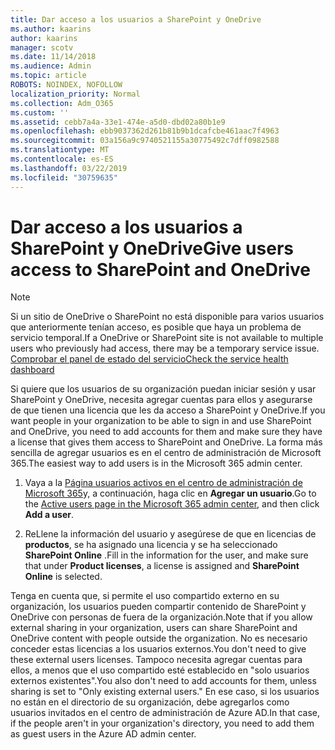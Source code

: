 ```yaml
---
title: Dar acceso a los usuarios a SharePoint y OneDrive
ms.author: kaarins
author: kaarins
manager: scotv
ms.date: 11/14/2018
ms.audience: Admin
ms.topic: article
ROBOTS: NOINDEX, NOFOLLOW
localization_priority: Normal
ms.collection: Adm_O365
ms.custom: ''
ms.assetid: cebb7a4a-33e1-474e-a5d0-dbd02a80b1e9
ms.openlocfilehash: ebb9037362d261b81b9b1dcafcbe461aac7f4963
ms.sourcegitcommit: 03a156a9c9740521155a30775492c7dff0982588
ms.translationtype: MT
ms.contentlocale: es-ES
ms.lasthandoff: 03/22/2019
ms.locfileid: "30759635"
---
```

# <a name="give-users-access-to-sharepoint-and-onedrive"></a><span data-ttu-id="c44f3-102">Dar acceso a los usuarios a SharePoint y OneDrive</span><span class="sxs-lookup"><span data-stu-id="c44f3-102">Give users access to SharePoint and OneDrive</span></span>

> [!NOTE]
> <span data-ttu-id="c44f3-103">Si un sitio de OneDrive o SharePoint no está disponible para varios usuarios que anteriormente tenían acceso, es posible que haya un problema de servicio temporal.</span><span class="sxs-lookup"><span data-stu-id="c44f3-103">If a OneDrive or SharePoint site is not available to multiple users who previously had access, there may be a temporary service issue.</span></span> [<span data-ttu-id="c44f3-104">Comprobar el panel de estado del servicio</span><span class="sxs-lookup"><span data-stu-id="c44f3-104">Check the service health dashboard</span></span>](https://portal.office.com/adminportal/home#/servicehealth)
  
<span data-ttu-id="c44f3-105">Si quiere que los usuarios de su organización puedan iniciar sesión y usar SharePoint y OneDrive, necesita agregar cuentas para ellos y asegurarse de que tienen una licencia que les da acceso a SharePoint y OneDrive.</span><span class="sxs-lookup"><span data-stu-id="c44f3-105">If you want people in your organization to be able to sign in and use SharePoint and OneDrive, you need to add accounts for them and make sure they have a license that gives them access to SharePoint and OneDrive.</span></span> <span data-ttu-id="c44f3-106">La forma más sencilla de agregar usuarios es en el centro de administración de Microsoft 365.</span><span class="sxs-lookup"><span data-stu-id="c44f3-106">The easiest way to add users is in the Microsoft 365 admin center.</span></span>
  
1. <span data-ttu-id="c44f3-107">Vaya a la [Página usuarios activos en el centro de administración de Microsoft 365](https://portal.office.com/adminportal/home#/users)y, a continuación, haga clic en **Agregar un usuario**.</span><span class="sxs-lookup"><span data-stu-id="c44f3-107">Go to the [Active users page in the Microsoft 365 admin center](https://portal.office.com/adminportal/home#/users), and then click **Add a user**.</span></span>
    
2. <span data-ttu-id="c44f3-108">ReLlene la información del usuario y asegúrese de que en licencias de **productos**, se ha asignado una licencia y se ha seleccionado **SharePoint Online** .</span><span class="sxs-lookup"><span data-stu-id="c44f3-108">Fill in the information for the user, and make sure that under **Product licenses**, a license is assigned and **SharePoint Online** is selected.</span></span> 
    
<span data-ttu-id="c44f3-109">Tenga en cuenta que, si permite el uso compartido externo en su organización, los usuarios pueden compartir contenido de SharePoint y OneDrive con personas de fuera de la organización.</span><span class="sxs-lookup"><span data-stu-id="c44f3-109">Note that if you allow external sharing in your organization, users can share SharePoint and OneDrive content with people outside the organization.</span></span> <span data-ttu-id="c44f3-110">No es necesario conceder estas licencias a los usuarios externos.</span><span class="sxs-lookup"><span data-stu-id="c44f3-110">You don't need to give these external users licenses.</span></span> <span data-ttu-id="c44f3-111">Tampoco necesita agregar cuentas para ellos, a menos que el uso compartido esté establecido en "solo usuarios externos existentes".</span><span class="sxs-lookup"><span data-stu-id="c44f3-111">You also don't need to add accounts for them, unless sharing is set to "Only existing external users."</span></span> <span data-ttu-id="c44f3-112">En ese caso, si los usuarios no están en el directorio de su organización, debe agregarlos como usuarios invitados en el centro de administración de Azure AD.</span><span class="sxs-lookup"><span data-stu-id="c44f3-112">In that case, if the people aren't in your organization's directory, you need to add them as guest users in the Azure AD admin center.</span></span>
  

